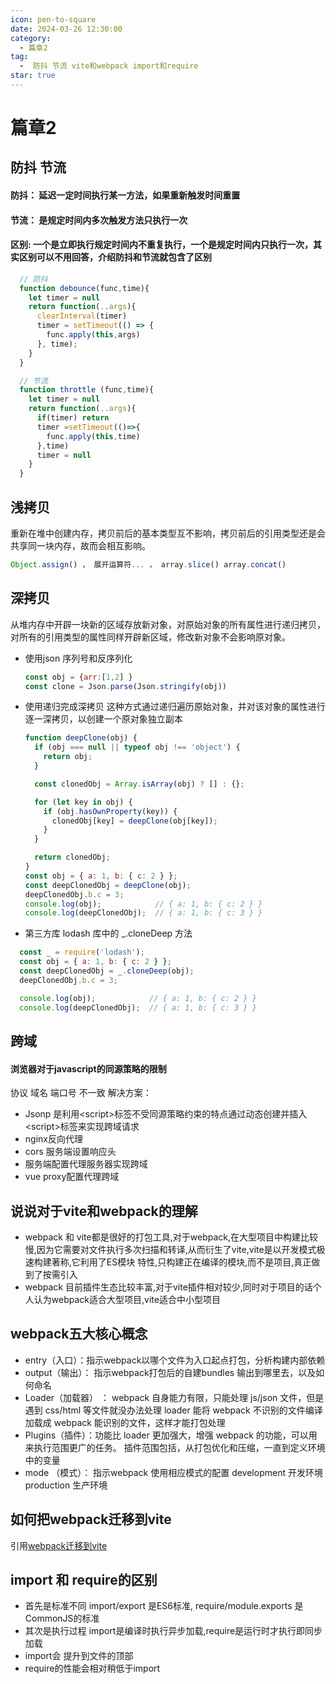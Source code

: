 ```yaml
---
icon: pen-to-square
date: 2024-03-26 12:30:00
category:
  - 篇章2
tag:
  -  防抖 节流 vite和webpack import和require
star: true
---
```


# 篇章2

## 防抖 节流

#### 防抖： 延迟一定时间执行某一方法，如果重新触发时间重置

#### 节流： 是规定时间内多次触发方法只执行一次

#### 区别: 一个是立即执行规定时间内不重复执行，一个是规定时间内只执行一次，其实区别可以不用回答，介绍防抖和节流就包含了区别

```js
  // 防抖
  function debounce(func,time){
    let timer = null
    return function(..args){
      clearInterval(timer)
      timer = setTimeout(() => {
        func.apply(this,args)
      }, time);
    }
  }
```

```js
  // 节流
  function throttle (func,time){
    let timer = null
    return function(..args){
      if(timer) return
      timer =setTimeout(()=>{
        func.apply(this,time)
      },time)
      timer = null
    }
  }
```

## 浅拷贝
重新在堆中创建内存，拷贝前后的基本类型互不影响，拷贝前后的引用类型还是会共享同一块内存，故而会相互影响。
```js
Object.assign() ， 展开运算符... ， array.slice() array.concat()
```
## 深拷贝
从堆内存中开辟一块新的区域存放新对象，对原始对象的所有属性进行递归拷贝，对所有的引用类型的属性同样开辟新区域，修改新对象不会影响原对象。
- 使用json 序列号和反序列化
  ```js
  const obj = {arr:[1,2] }
  const clone = Json.parse(Json.stringify(obj))
  ```
- 使用递归完成深拷贝
  这种方式通过递归遍历原始对象，并对该对象的属性进行逐一深拷贝，以创建一个原对象独立副本
  ```js
  function deepClone(obj) {
    if (obj === null || typeof obj !== 'object') {
      return obj;
    }

    const clonedObj = Array.isArray(obj) ? [] : {};

    for (let key in obj) {
      if (obj.hasOwnProperty(key)) {
        clonedObj[key] = deepClone(obj[key]);
      }
    }

    return clonedObj;
  }
  const obj = { a: 1, b: { c: 2 } };
  const deepClonedObj = deepClone(obj);
  deepClonedObj.b.c = 3;
  console.log(obj);            // { a: 1, b: { c: 2 } }
  console.log(deepClonedObj);  // { a: 1, b: { c: 3 } }
  ```
- 第三方库 lodash 库中的 _.cloneDeep 方法
```js
  const _ = require('lodash');
  const obj = { a: 1, b: { c: 2 } };
  const deepClonedObj = _.cloneDeep(obj);
  deepClonedObj.b.c = 3;

  console.log(obj);            // { a: 1, b: { c: 2 } }
  console.log(deepClonedObj);  // { a: 1, b: { c: 3 } }

```

## 跨域
  #### 浏览器对于javascript的同源策略的限制
 协议 域名 端口号 不一致
 解决方案：
  - Jsonp 是利用\<script>标签不受同源策略约束的特点通过动态创建并插入\<script>标签来实现跨域请求
  - nginx反向代理
  - cors 服务端设置响应头
  - 服务端配置代理服务器实现跨域
  - vue proxy配置代理跨域

## 说说对于vite和webpack的理解
  - webpack 和 vite都是很好的打包工具,对于webpack,在大型项目中构建比较慢,因为它需要对文件执行多次扫描和转译,从而衍生了vite,vite是以开发模式极速构建著称,它利用了ES模块
    特性,只构建正在编译的模块,而不是项目,真正做到了按需引入
  - webpack 目前插件生态比较丰富,对于vite插件相对较少,同时对于项目的话个人认为webpack适合大型项目,vite适合中小型项目
## webpack五大核心概念
  - entry（入口）：指示webpack以哪个文件为入口起点打包，分析构建内部依赖
  - output（输出）： 指示webpack打包后的自建bundles 输出到哪里去，以及如何命名
  - Loader（加载器） ： webpack 自身能力有限，只能处理 js/json 文件，但是遇到 css/html 等文件就没办法处理
    loader 能将 webpack 不识别的文件编译加载成 webpack 能识别的文件，这样才能打包处理
  - Plugins（插件）：功能比 loader 更加强大，增强 webpack 的功能，可以用来执行范围更广的任务。
      插件范围包括，从打包优化和压缩，一直到定义环境中的变量
  - mode （模式）： 指示webpack 使用相应模式的配置 development 开发环境  production 生产环境
## 如何把webpack迁移到vite
引用[webpack迁移到vite](https://blog.csdn.net/x550392236/article/details/133752932)
##  import 和 require的区别
  - 首先是标准不同 import/export 是ES6标准, require/module.exports 是CommonJS的标准
  - 其次是执行过程 import是编译时执行异步加载,require是运行时才执行即同步加载
  - import会 提升到文件的顶部
  - require的性能会相对稍低于import
